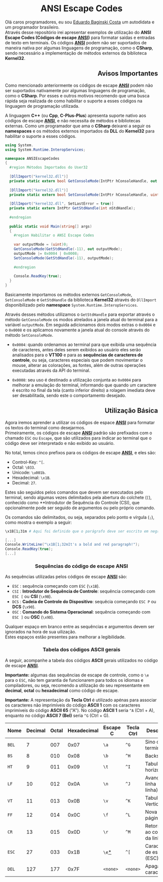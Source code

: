 [github]: https://github.com/eduardobaginskicosta
[facebook]: https://facebook.com/eduardobaginskicosta/
[twitter]: https://twitter.com/eduardobcosta7/
[instagram]: https://instagram.com/eduardobcosta7/
[medium]: https://eduardobcosta.medium.com/
[youtube]: https://youtube.com/@eduardobcosta/
[linkedin]: https://www.linkedin.com/in/eduardobaginskicosta/
[ansi]: https://pt.wikipedia.org/wiki/American_National_Standards_Institute

<!-- INTRODUÇÃO -->

<h1 align="center">ANSI Escape Codes</h1>

Olá caros programadores, eu sou [Eduardo Baginski Costa](github) um autodidata e um programador brasileiro.   
Através desse repositório irei apresentar exemplos de utilização do **ANSI Escape Codes (Códigos de escape [ANSI](ansi))** para formatar
saídas e entradas de texto em terminais. Os códigos **[ANSI](ansi)** podem não ser suportados de maneira nativa por algumas linguagens de
programação, como o **CSharp**, sendo necessário a implementação de métodos externos da biblioteca **Kernel32**.

<!-- AVISOS -->

<h2 align="right">Avisos Importantes</h2>

Como mencionado anteriormente os códigos de escape **[ANSI](ansi)** podem não ser suportados nativamente por algumas linguagens de programação,
como o **CSharp**. Por esses e outros motivos recomendo que uma busca rápida seja realizada de como habilitar o suporte a esses códigos na
linguagem de programação utilizada.   
   
A linguagem **C++** (ou **Cpp**, **C-Plus-Plus**) apresenta suporte nativo aos códigos de escape **[ANSI](ansi)**, e não necessita de métodos
e bibliotecas externas. Como um programador que ama o **CSharp** deixarei a seguir os **namespaces** e os métodos externos importados da **DLL** do
**Kernel32** para habilitar o suporte a esses códigos.

```csharp
using System.
using System.Runtime.InteropServices;

namespace ANSIEscapeCodes
{
  #region Métodos Importados do User32
  
  [DllImport("kernel32.dll")]
  private static extern bool GetConsoleMode(IntPtr hConsoleHandle, out uint lpMode);
  
  [DllImport("kernel32.dll")]
  private static extern bool SetConsoleMode(IntPtr hConsoleHandle, uint dwMode);
  
  [DllImport("kernel32.dll", SetLastError = true)]
  private static extern IntPtr GetStdHandle(int nStdHandle);
  
  #endregion
  
  public static void Main(string[] args)
  {
    #region Habilitar o ANSI Escape Codes
    
    var outputMode = (uint)0;
    GetConsoleMode(GetStdHandle(-11), out outputMode);
    outputMode |= 0x0004 | 0x0008;
    SetConsoleMode(GetStdHandle(-11), outputMode);
    
    #endregion
    
    Console.ReadKey(true);
  }
}
```

Basicamente importamos os métodos externos ```GetConsoleMode```, ```SetConsoleMode``` e ```GetStdHandle``` da biblioteca **Kernel32** através
do ```DllImport``` disponibilizado pelo **namespace** ```System.Runtime.InteropServices```.   
   
Através desses métodos utilizamos o ```GetStdHandle``` para exportar através o método ```GetConsoleMode``` os modos atrelados a janela atual do
terminal para a variável ```outputMode```. Em seguida adicionamos dois modos extras o ```0x0004``` e o ```0x0008``` e os aplicamos novamente a
janela atual do console através do método ```SetConsoleMode```.

- ```0x0004```: quando ordenamos ao terminal para que exibida uma sequência de caracteres, antes deles serem exibidos ao usuário eles serão analisados para o **VT100** e para as **sequências de caracteres de controle**, ou seja, caracteres especiais que podem movimentar o mouse, alterar as colorações, as fontes, além de outras operações executadas através da API do terminal.

- ```0x0008```: seu uso é destinado a utilização conjunta ao ```0x0004``` para melhorar a emulação do terminal, informando que quando um caractere é escrito no final da tela (canto inferior direito) a rolagem imediata deve ser desabilitada, sendo este o comportamento desejado.

<!-- BÁSICO -->

<h2 align="right">Utilização Básica</h2>

Agora iremos aprender a utilizar os códigos de espace **[ANSI](ansi)** para formatar os textos do terminal como desejarmos.   
Primeiramente, os códigos de escape **[ANSI](ansi)** padrão são prefixados com o chamado ```ESC``` ou ```Escape```, que são utilizados para
indicar ao terminal que o código deve ser interpretado e não exibido ao usuário.   
   
No total, temos cinco prefixos para os códigos de escape **[ANSI](ansi)**, e eles são:
- Control-Key: ```^[```.
- Octal: ```\033```.
- Unicode: ```\u001b```.
- Hexadecimal: ```\x1B```.
- Decimal: ```27```.

Estes são seguidos pelos comandos que devem ser executados pelo terminal, sendo algumas vezes delimitados pela abertura do colchete (```[```),
conhecido como **Introdutor de Sequência do Controle (CSI), que opcionalmente pode ser seguido de argumentos ou pelo próprio comando.   
   
Os comandos são delimitados, ou seja, separados pelo ponto e vírgula (```;```), como mostra o exemplo a seguir:
```sh
\x1B[1;31m # Aqui foi definido que o parágrafo deve ser escrito em negrito e com o texto em vermelho
```
```csharp
[...]
Console.WriteLine("\x1B[1;32mIt's a bold and red paragraph!");
Console.ReadKey(true);
[...]
```

<h3 align="center">Sequências do código de escape ANSI</h3>

As sequências utilizadas pelos códigos de escape **[ANSI](ansi)** são:
- ```ESC``` : sequência começando com ```ESC``` (```\x1B```).
- ```CSI``` : **Introdutor de Sequência de Controle**: sequência começando com ```ESC [``` ou **CSI** (```\x9B```).
- ```DCS``` : **Cadeia de Controle do Dispositivo**: sequêcia começando ```ESC P``` ou **DCS** (```\x90```).
- ```OSC``` : **Comando do Sistema Operacional**: sequência começando com ```ESC ]``` ou **OSC** (```\x9D```).

Qualquer espaço em branco entre as sequências e argumentos devem ser ignorados na hora de sua uilização.   
Estes espaços estão presentes para melhorar a legibilidade.

<h3 align="center">Tabela dos códigos ASCII gerais</h3>

A seguir, acompanhe a tabela dos códigos **ASCII** gerais utilizados no código de escape **[ANSI](ansi)**.   
   
**Importante:** algumas das sequências de escape de controle, como o ```\e``` para o ```ESC```, não tem garantia de funcionarem para todos os
idiomas e compiladores, ou seja, recomendo a utilização do seu representante em **decimal**, **octal** ou **hexadecimal** como código de escape.
   
**Importante:** A representação da **Tecla Ctrl** é utilizado apénas para associar os caracteres não imprimíveis do código **ASCII 1** com os
caracteres imprimiveis do código **ASCII 65** ("A"). No código **ASCII 1** seria ```^A``` (Ctrl + A), enquanto no código **ASCII 7 (Bel)** seria
```^G``` (Ctrl + G).

|**Nome**|**Decimal**|**Octal**|**Hexadecimal**|**Escape C**|**Tecla Ctrl**|**Descrição**|
| ----- | ------- | ----- | ---- | -------- | -------- | ------------------------------- |
| `BEL` | 7       | 007   | 0x07 | `\a`     | `^G`     | Sino do terminal.               |
| `BS`  | 8       | 010   | 0x08 | `\b`     | `^H`     | Backspace.                      |
| `HT`  | 9       | 011   | 0x09 | `\t`     | `^I`     | Tabulação horizontal.           |
| `LF`  | 10      | 012   | 0x0A | `\n`     | `^J`     | Avançar linha (nova linha).     |
| `VT`  | 11      | 013   | 0x0B | `\v`     | `^K`     | Tabulação Vertical.             |
| `FF`  | 12      | 014   | 0x0C | `\f`     | `^L`     | Nova página.                    |
| `CR`  | 13      | 015   | 0x0D | `\r`     | `^M`     | Retornar ao começo da linha.    |
| `ESC` | 27      | 033   | 0x1B | `\e`[*](#escape) | `^[` | Caractere de escape (ESC).  |
| `DEL` | 127     | 177   | 0x7F | `<none>` | `<none>` | Apagar o caractere.             |
